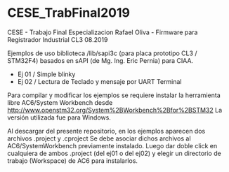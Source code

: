 # CESE_TrabFinal2019
CESE - Trabajo Final Especializacion Rafael Oliva - Firmware para Registrador Industrial CL3 08.2019

Ejemplos de uso biblioteca /lib/sapi3c (para placa prototipo CL3 / STM32F4) basados en sAPI  (de Mg. Ing. Eric Pernia) para CIAA.
- Ej 01 / Simple blinky 
- Ej 02 / Lectura de Teclado y mensaje por UART Terminal

Para compilar y modificar los ejemplos se requiere instalar la herramienta libre AC6/System Workbench desde 
http://www.openstm32.org/System%2BWorkbench%2Bfor%2BSTM32
La versión utilizada fue para Windows.

Al descargar del presente repositorio, en los ejemplos aparecen dos archivos .project y .cproject
Se debe asociar dichos archivos al AC6/SystemWorkbench previamente instalado. Luego dar doble click en 
cualquiera de ambos .project (del ej01 o del ej02) y elegir un directorio de trabajo (Workspace) de AC6
para instalarlos.
